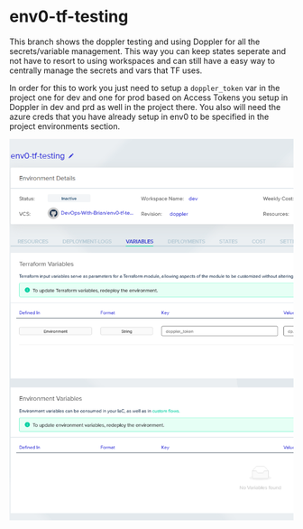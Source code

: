 # env0-tf-testing
This branch shows the doppler testing and using Doppler for all the secrets/variable management.  This way you can keep states seperate and not have to resort to using workspaces and can still have a easy way to centrally manage the secrets and vars that TF uses.

In order for this to work you just need to setup a `doppler_token` var in the project one for dev and one for prod based on Access Tokens you setup in Doppler in dev and prd as well in the project there.  You also will need the azure creds that you have already setup in env0 to be specified in the project environments section.

![Env0 Doppler SS](env0-doppler-ss.png)